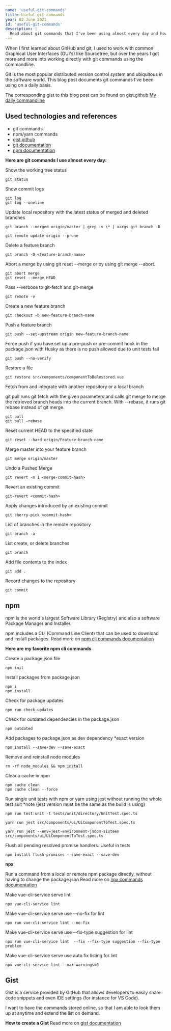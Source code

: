 ```yaml
---
name: 'useful-git-commands'
title: Useful git commands
year: 02 June 2021
id: 'useful-git-commands'
description: |
  Read about git commands that I've been using almost every day and how I am going to provide them as gist
---
```


When I first learned about GitHub and git, I used to work with common Graphical User Interfaces (GUI's) like Sourcetree, but over the years I got more and more into working directly with git commands using the commandline.

Git is the most popular distributed version control system and ubiquitous in the software world.
This blog post documents git commands I've been using on a daily basis.

The corresponding gist to this blog post can be found on gist.github [My daily commandline](https://gist.github.com/SommerAntje/211fba15489d91d14cf7529205317b57)
## Used technologies and references 

- git commands
- npm/yarn commands
- [gist.github](https://gist.github.com)
- [git documentation](https://git-scm.com/docs)
- [npm documentation](https://docs.npmjs.com)

**Here are git commands I use almost every day:**

Show the working tree status

```
git status
```
Show commit logs

```
git log 
git log --oneline
```
Update local repository with the latest status of merged and deleted branches

```
git branch --merged origin/master | grep -v \* | xargs git branch -D 
```
```
git remote update origin --prune
```
Delete a feature branch 

```
git branch -D <feature-branch-name>
```
Abort a merge by using git reset --merge or by using git merge --abort.

```
git abort merge
git reset --merge HEAD
```

Pass --verbose to git-fetch and git-merge

```
git remote -v
```
Create a new feature branch

```
git checkout -b new-feature-branch-name
```
Push a feature branch

```
git push --set-upstream origin new-feature-branch-name
```
Force push if you have set up a pre-push or pre-commit hook in the package.json with Husky
as there is no push allowed due to unit tests fail

```
git push --no-verify
```

Restore a file

```
git restore src/components/componentToBeRestored.vue
```
Fetch from and integrate with another repository or a local branch

git pull runs git fetch with the given parameters and calls git merge to merge the retrieved branch heads into the current branch. With --rebase, it runs git rebase instead of git merge.

```
git pull
git pull —rebase
```
Reset current HEAD to the specified state

```
git reset --hard origin/Feature-branch-name
```

Merge master into your feature branch

```
git merge origin/master
```
Undo a Pushed Merge

```
git revert -m 1 <merge-commit-hash>
```
Revert an existing commit

```
git-revert <commit-hash>
```
Apply changes introduced by an existing commit

```
git cherry-pick <commit-hash>
```

List of  branches in the remote repository

```
git branch -a
```
List create, or delete branches

```
git branch
```
Add file contents to the index

```
git add .
```
Record changes to the repository

```
git commit
```

## npm

npm is the world's largest Software Library (Registry)
and also a software Package Manager and Installer.

npm includes a CLI (Command Line Client) that can be used to download and install packages.
Read more on [npm cli commands documentation](https://docs.npmjs.com/cli/v7/commands)

**Here are my favorite npm cli commands**

Create a package.json file

```
npm init
```
Install packages from package.json

```
npm i
npm install
```
Check for package updates

```
npm run check-updates
```
Check for outdated dependencies in the package.json

```
npm outdated
```
Add packages to package.json as dev dependency *exact version

```
npm install --save-dev --save-exact
```
Remove and reinstall node modules

```
rm -rf node_modules && npm install
```
Clear a cache in npm

```
npm cache clean
npm cache clean --force  
```
Run single unit tests with npm or yarn using jest
without running the whole test suit
*note (jest version must be the same as the build is using)

```
npm run test:unit -t tests/unit/directory/UnitTest.spec.ts
```
```
yarn run jest src/components/ui/UiComponentToTest.spec.ts
```
```
yarn run jest --env=jest-environment-jsdom-sixteen  src/components/ui/UiComponentToTest.spec.ts
```
Flush all pending resolved promise handlers. Useful in tests

```
npm install flush-promises --save-exact --save-dev
```
**npx**

Run a command from a local or remote npm package directly, without having to change the package.json
Read more on [npx commands documentation](https://docs.npmjs.com/cli/v7/commands/npx)


Make vue-cli-service serve lint

```
npx vue-cli-service lint 
```
Make vue-cli-service serve use --no-fix for lint

```
npx run vue-cli-service lint --no-fix
```
Make vue-cli-service serve use --fix-type suggestion for lint

```
npx run vue-cli-service lint  --fix --fix-type suggestion --fix-type problem
```
Make vue-cli-service serve use auto fix listing for lint

```
npx vue-cli-service lint --max-warnings=0 
```

## Gist

Gist is a service provided by GitHub that allows developers to easily share code snippets and even IDE settings (for instance for VS Code).

I want to have the commands stored online, so that I am able to look them up at anytime and extend the list on demand.

**How to create a Gist**
Read more on [gist documentation](https://docs.github.com/en/github/writing-on-github/editing-and-sharing-content-with-gists/creating-gists)
